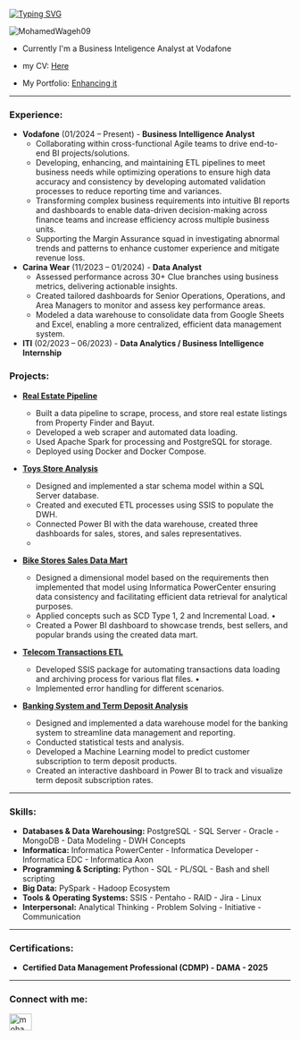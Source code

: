 [![Typing SVG](https://readme-typing-svg.herokuapp.com?font=Fira+Code&weight=900&size=28&pause=2&color=4BF70C&vCenter=true&width=435&lines=Hi+there!;I'm+Mohamed+Wageh;a+BI+Analyst+%26+Data+Engineer)](https://git.io/typing-svg)

<p align="left"> 
  <img src="https://komarev.com/ghpvc/?username=MohamedWageh09&label=Profile%20views&color=grey&style=flat&base=1000" alt="MohamedWageh09" />
</p>

- Currently I'm a Business Inteligence Analyst at Vodafone

- my CV: [Here](https://drive.google.com/file/d/1RDrRQzJqRV0uzIBE7mQIhwrq1ytDtPba/view?usp=sharing)  

- My Portfolio: [Enhancing it]()  

---

<h3 align="left">Experience:</h3>

- **Vodafone** (01/2024 – Present) - **Business Intelligence Analyst**  
  - Collaborating within cross-functional Agile teams to drive end-to-end BI projects/solutions.
  - Developing, enhancing, and maintaining ETL pipelines to meet business needs while optimizing operations to ensure high data accuracy and consistency by developing       automated validation processes to reduce reporting time and variances.
  - Transforming complex business requirements into intuitive BI reports and dashboards to enable data-driven decision-making across finance teams and increase efficiency across multiple business units.
  - Supporting the Margin Assurance squad in investigating abnormal trends and patterns to enhance customer experience and mitigate revenue loss.
- **Carina Wear** (11/2023 – 01/2024) - **Data Analyst**  
  - Assessed performance across 30+ Clue branches using business metrics, delivering actionable insights.
  - Created tailored dashboards for Senior Operations, Operations, and Area Managers to monitor and assess key performance areas.
  - Modeled a data warehouse to consolidate data from Google Sheets and Excel, enabling a more centralized, efficient data management system.
- **ITI** (02/2023 – 06/2023) - **Data Analytics / Business Intelligence Internship**  

<h3 align="left">Projects:</h3>

- **[Real Estate Pipeline](https://github.com/MohamedWageh09/Real-Estate-Pipeline)**  
  - Built a data pipeline to scrape, process, and store real estate listings from Property Finder and Bayut.
  - Developed a web scraper and automated data loading.
  - Used Apache Spark for processing and PostgreSQL for storage.
  - Deployed using Docker and Docker Compose.
  
- **[Toys Store Analysis](https://github.com/MohamedWageh09/Toys-Store-Analysis)**  
  - Designed and implemented a star schema model within a SQL Server database.
  - Created and executed ETL processes using SSIS to populate the DWH.
  - Connected Power BI with the data warehouse, created three dashboards for sales, stores, and sales representatives.
  - 
- **[Bike Stores Sales Data Mart](https://github.com/MohamedWageh09/BikeStores-Data-Mart-to-Dashboard-Development)**  
    - Designed a dimensional model based on the requirements then implemented that model using Informatica PowerCenter ensuring data consistency and facilitating efficient data retrieval for analytical purposes.
  - Applied concepts such as SCD Type 1, 2 and Incremental Load. •
  - Created a Power BI dashboard to showcase trends, best sellers, and popular brands using the created data mart. 

- **[Telecom Transactions ETL](https://github.com/MohamedWageh09/Telecom-Transactions-ETL-using-SSIS)**  
   - Developed SSIS package for automating transactions data loading and archiving process for various flat files. •
  - Implemented error handling for different scenarios.

- **[Banking System and Term Deposit Analysis]()**  
  - Designed and implemented a data warehouse model for the banking system to streamline data management and reporting.
  - Conducted statistical tests and analysis.
  - Developed a Machine Learning model to predict customer subscription to term deposit products.
  - Created an interactive dashboard in Power BI to track and visualize term deposit subscription rates.

---

<h3 align="left">Skills:</h3>

- **Databases & Data Warehousing:** PostgreSQL - SQL Server - Oracle - MongoDB - Data Modeling - DWH Concepts 
- **Informatica:** Informatica PowerCenter - Informatica Developer - Informatica EDC - Informatica Axon
- **Programming & Scripting:** Python - SQL - PL/SQL - Bash and shell scripting
- **Big Data:** PySpark - Hadoop Ecosystem
- **Tools & Operating Systems:** SSIS - Pentaho - RAID - Jira - Linux 
- **Interpersonal:** Analytical Thinking - Problem Solving - Initiative - Communication 

---

<h3 align="left">Certifications:</h3>

- **Certified Data Management Professional (CDMP) - DAMA - 2025**  

---

<h3 align="left">Connect with me:</h3>
<p align="left">
<a href="https://www.linkedin.com/in/m-wageh" target="blank"><img align="center" src="https://raw.githubusercontent.com/rahuldkjain/github-profile-readme-generator/master/src/images/icons/Social/linked-in-alt.svg" alt="mohamed-wageh" height="30" width="40" /></a>
